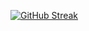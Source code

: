 <a href="https://git.io/streak-stats"><img src="https://streak-stats.demolab.com/?user=WilliamKonRaDDD&theme=dark" alt="GitHub Streak" /></a>
